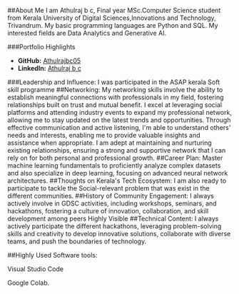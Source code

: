 ##About Me
I am Athulraj b c, Final year MSc.Computer Science student from Kerala University of Digital Sciences,Innovations and Technology, Trivandrum. My basic programming languages are Python and SQL. My interested fields are Data Analytics and Generative AI.

###Portfolio Highlights
- **GitHub:** [Athulrajbc05](https://github.com/Athulrajbc05)
- **LinkedIn:** [Athulraj b c](https://www.linkedin.com/in/athulraj-b-c-7a8554246/)


###Leadership and Influence:
I was participated in the ASAP kerala Soft skill programme
##Networking:
My networking skills involve the ability to establish meaningful connections with professionals in my field, fostering relationships built on trust and mutual benefit.
I excel at leveraging social platforms and attending industry events to expand my professional network, allowing me to stay updated on the latest trends and opportunities.
Through effective communication and active listening, I'm able to understand others' needs and interests, enabling me to provide valuable insights and assistance when appropriate.
I am adept at maintaining and nurturing existing relationships, ensuring a strong and supportive network that I can rely on for both personal and professional growth.
##Career Plan:
Master machine learning fundamentals to proficiently analyze complex datasets and also specialize in deep learning, focusing on advanced neural network architectures.
##Thoughts on Kerala's Tech Ecosystem:
I am also ready to participate to tackle the Social-relevant problem that was exist in the different communities. 
##History of Community Engagement:
I always actively involve in GDSC activities, including workshops, seminars, and hackathons, fostering a culture of innovation, collaboration, and skill development among peers Highly Visible ##Technical Content:
I always actively participate the different hackathons, leveraging problem-solving skills and creativity to develop innovative solutions, collaborate with diverse teams, and push the boundaries of technology. 

##Highly Used Software tools:

Visual Studio Code

Google Colab.
